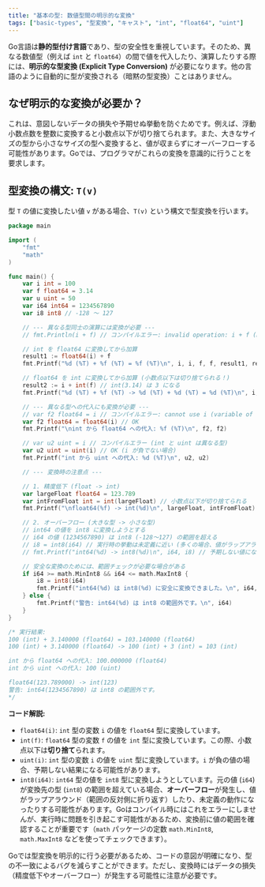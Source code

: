 ```yaml
---
title: "基本の型: 数値型間の明示的な変換"
tags: ["basic-types", "型変換", "キャスト", "int", "float64", "uint"]
---
```


Go言語は**静的型付け言語**であり、型の安全性を重視しています。そのため、異なる数値型（例えば `int` と `float64`）の間で値を代入したり、演算したりする際には、**明示的な型変換 (Explicit Type Conversion)** が必要になります。他の言語のように自動的に型が変換される（暗黙の型変換）ことはありません。

## なぜ明示的な変換が必要か？

これは、意図しないデータの損失や予期せぬ挙動を防ぐためです。例えば、浮動小数点数を整数に変換すると小数点以下が切り捨てられます。また、大きなサイズの型から小さなサイズの型へ変換すると、値が収まらずにオーバーフローする可能性があります。Goでは、プログラマがこれらの変換を意識的に行うことを要求します。

## 型変換の構文: `T(v)`

型 `T` の値に変換したい値 `v` がある場合、`T(v)` という構文で型変換を行います。

```go title="数値型間の明示的な変換例"
package main

import (
	"fmt"
	"math"
)

func main() {
	var i int = 100
	var f float64 = 3.14
	var u uint = 50
	var i64 int64 = 1234567890
	var i8 int8 // -128 〜 127

	// --- 異なる型同士の演算には変換が必要 ---
	// fmt.Println(i + f) // コンパイルエラー: invalid operation: i + f (mismatched types int and float64)

	// int を float64 に変換してから加算
	result1 := float64(i) + f
	fmt.Printf("%d (%T) + %f (%T) = %f (%T)\n", i, i, f, f, result1, result1)

	// float64 を int に変換してから加算 (小数点以下は切り捨てられる！)
	result2 := i + int(f) // int(3.14) は 3 になる
	fmt.Printf("%d (%T) + %f (%T) -> %d (%T) + %d (%T) = %d (%T)\n", i, i, f, f, i, i, int(f), int(f), result2, result2)

	// --- 異なる型への代入にも変換が必要 ---
	// var f2 float64 = i // コンパイルエラー: cannot use i (variable of type int) as float64 value in variable declaration
	var f2 float64 = float64(i) // OK
	fmt.Printf("\nint から float64 への代入: %f (%T)\n", f2, f2)

	// var u2 uint = i // コンパイルエラー (int と uint は異なる型)
	var u2 uint = uint(i) // OK (i が負でない場合)
	fmt.Printf("int から uint への代入: %d (%T)\n", u2, u2)

	// --- 変換時の注意点 ---

	// 1. 精度低下 (float -> int)
	var largeFloat float64 = 123.789
	var intFromFloat int = int(largeFloat) // 小数点以下が切り捨てられる
	fmt.Printf("\nfloat64(%f) -> int(%d)\n", largeFloat, intFromFloat)

	// 2. オーバーフロー (大きな型 -> 小さな型)
	// int64 の値を int8 に変換しようとする
	// i64 の値 (1234567890) は int8 (-128〜127) の範囲を超える
	// i8 = int8(i64) // 実行時の挙動は未定義に近い (多くの場合、値がラップアラウンドする)
	// fmt.Printf("int64(%d) -> int8(%d)\n", i64, i8) // 予期しない値になる可能性が高い！

	// 安全な変換のためには、範囲チェックが必要な場合がある
	if i64 >= math.MinInt8 && i64 <= math.MaxInt8 {
		i8 = int8(i64)
		fmt.Printf("int64(%d) は int8(%d) に安全に変換できました。\n", i64, i8)
	} else {
		fmt.Printf("警告: int64(%d) は int8 の範囲外です。\n", i64)
	}
}

/* 実行結果:
100 (int) + 3.140000 (float64) = 103.140000 (float64)
100 (int) + 3.140000 (float64) -> 100 (int) + 3 (int) = 103 (int)

int から float64 への代入: 100.000000 (float64)
int から uint への代入: 100 (uint)

float64(123.789000) -> int(123)
警告: int64(1234567890) は int8 の範囲外です。
*/
```

**コード解説:**

*   `float64(i)`: `int` 型の変数 `i` の値を `float64` 型に変換しています。
*   `int(f)`: `float64` 型の変数 `f` の値を `int` 型に変換しています。この際、小数点以下は**切り捨て**られます。
*   `uint(i)`: `int` 型の変数 `i` の値を `uint` 型に変換しています。`i` が負の値の場合、予期しない結果になる可能性があります。
*   `int8(i64)`: `int64` 型の値を `int8` 型に変換しようとしています。元の値 (`i64`) が変換先の型 (`int8`) の範囲を超えている場合、**オーバーフロー**が発生し、値がラップアラウンド（範囲の反対側に折り返す）したり、未定義の動作になったりする可能性があります。Goはコンパイル時にはこれをエラーにしませんが、実行時に問題を引き起こす可能性があるため、変換前に値の範囲を確認することが重要です（`math` パッケージの定数 `math.MinInt8`, `math.MaxInt8` などを使ってチェックできます）。

Goでは型変換を明示的に行う必要があるため、コードの意図が明確になり、型の不一致によるバグを減らすことができます。ただし、変換時にはデータの損失（精度低下やオーバーフロー）が発生する可能性に注意が必要です。